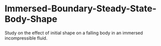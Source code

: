 # Immersed-Boundary-Steady-State-Body-Shape
Study on the effect of initial shape on a falling body in an immersed incompressible fluid.
